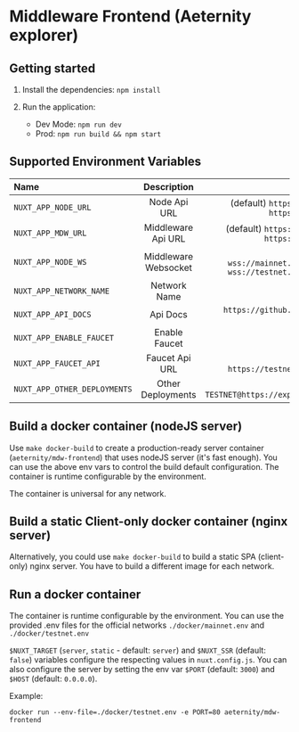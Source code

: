 # Middleware Frontend (Aeternity explorer)

## Getting started

1. Install the dependencies: `npm install`
2. Run the application:

    - Dev Mode: `npm run dev`
    - Prod: `npm run build && npm start`


## Supported Environment Variables

| Name                  | Description           | Value                                                                             | 
| :---                      |    :----:             |        ----:                                        | 
| `NUXT_APP_NODE_URL`       | Node Api URL          |  (default) `https://mainnet.aeternity.io/v3`  <br/>  `https://testnet.aeternity.io/v3`                 | 
| `NUXT_APP_MDW_URL`        | Middleware Api URL    |  (default) `https://mainnet.aeternity.io/mdw`  <br/> `https://testnet.aeternity.io/mdw`                | 
| `NUXT_APP_NODE_WS`        | Middleware Websocket  |  (default) `wss://mainnet.aeternity.io/mdw/websocket` <br/> `wss://testnet.aeternity.io/mdw/websocket`          | 
| `NUXT_APP_NETWORK_NAME`   | Network Name          |  `MAINNET`                                          | 
| `NUXT_APP_API_DOCS`       | Api Docs              |  `https://github.com/aeternity/ae_mdw#http-endpoints`| 
| `NUXT_APP_ENABLE_FAUCET`  | Enable Faucet         |  (default) `false`| 
| `NUXT_APP_FAUCET_API`     | Faucet Api URL        |  (default) `https://testnet.faucet.aepps.com/account`| 
| `NUXT_APP_OTHER_DEPLOYMENTS` | Other Deployments  |  (default) `TESTNET@https://explorer.testnet.aeternity.io`| 

## Build a docker container (nodeJS server)

Use `make docker-build` to create a production-ready server container (`aeternity/mdw-frontend`) that uses nodeJS server (it's fast enough). You can use the above env vars to control the build default configuration. The container is runtime configurable by the environment.

The container is universal for any network.

## Build a static Client-only docker container (nginx server)

Alternatively, you could use `make docker-build` to build a static SPA (client-only) nginx server. You have to build a different image for each network.

## Run a docker container

The container is runtime configurable by the environment.
You can use the provided .env files for the official networks `./docker/mainnet.env` and `./docker/testnet.env`

`$NUXT_TARGET` (`server`, `static` - default: `server`) and `$NUXT_SSR` (default: `false`) variables configure the respecting values in `nuxt.config.js`.
You can also configure the server by setting the env var `$PORT` (default: `3000`) and `$HOST` (default: `0.0.0.0`).

Example:

```
docker run --env-file=./docker/testnet.env -e PORT=80 aeternity/mdw-frontend
```
